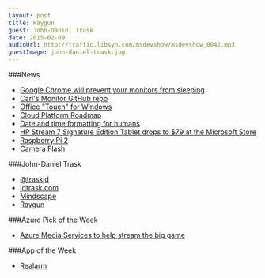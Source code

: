 ```yaml
---
layout: post
title: Raygun
guest: John-Daniel Trask
date: 2015-02-09
audioUrl: http://traffic.libsyn.com/msdevshow/msdevshow_0042.mp3
guestImage: john-daniel-trask.jpg
---
```


###News

 - [Google Chrome will prevent your monitors from sleeping](https://code.google.com/p/chromium/issues/detail?id=179007)
  - [Carl's Monitor GitHub repo](https://github.com/caschw/Monitor)
 - [Office "Touch" for Windows](http://winsupersite.com/office/office-touch-windows-outclass-version-ipad)
 - [Cloud Platform Roadmap](http://www.microsoft.com/en-us/server-cloud/roadmap/)
 - [Date and time formatting for humans](http://thechangelog.com/date-time-formatting-humans/)
 - [HP Stream 7 Signature Edition Tablet drops to \$79 at the Microsoft Store](http://www.windowscentral.com/hp-stream-7-signature-edition-tablet-drops-79-microsoft-store)
 - [Raspberry Pi 2](http://www.raspberrypi.org/products/raspberry-pi-2-model-b/)
  - [Camera Flash](http://gizmodo.com/raspberry-pi-2-loses-its-shit-when-you-blast-it-with-a-1684727655)

###John-Daniel Trask

 - [@traskjd](https://twitter.com/traskjd)
 - [jdtrask.com](http://jdtrask.com/)
 - [Mindscape](http://www.mindscapehq.com/)
 - [Raygun](https://raygun.io/)

###Azure Pick of the Week

 - [Azure Media Services to help stream the big game](http://azure.microsoft.com/blog/2015/01/30/azure-media-services-to-help-stream-the-big-game/)

###App of the Week

 - [Realarm](http://www.windowsphone.com/s?appid=26cad058-fc9a-4967-95f0-4e83c09de99e)